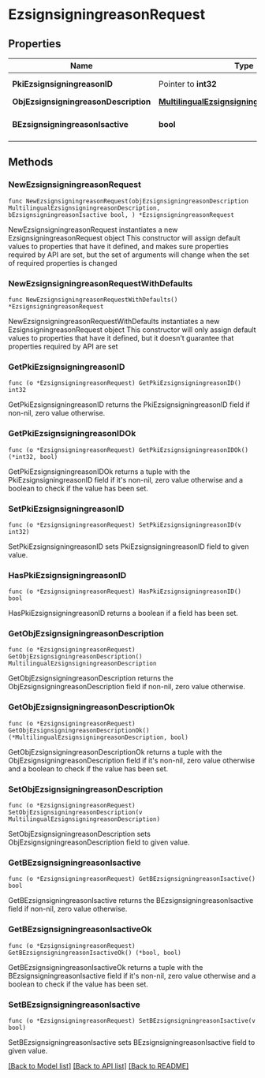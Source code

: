 # EzsignsigningreasonRequest

## Properties

Name | Type | Description | Notes
------------ | ------------- | ------------- | -------------
**PkiEzsignsigningreasonID** | Pointer to **int32** | The unique ID of the Ezsignsigningreason | [optional] 
**ObjEzsignsigningreasonDescription** | [**MultilingualEzsignsigningreasonDescription**](MultilingualEzsignsigningreasonDescription.md) |  | 
**BEzsignsigningreasonIsactive** | **bool** | Whether the ezsignsigningreason is active or not | 

## Methods

### NewEzsignsigningreasonRequest

`func NewEzsignsigningreasonRequest(objEzsignsigningreasonDescription MultilingualEzsignsigningreasonDescription, bEzsignsigningreasonIsactive bool, ) *EzsignsigningreasonRequest`

NewEzsignsigningreasonRequest instantiates a new EzsignsigningreasonRequest object
This constructor will assign default values to properties that have it defined,
and makes sure properties required by API are set, but the set of arguments
will change when the set of required properties is changed

### NewEzsignsigningreasonRequestWithDefaults

`func NewEzsignsigningreasonRequestWithDefaults() *EzsignsigningreasonRequest`

NewEzsignsigningreasonRequestWithDefaults instantiates a new EzsignsigningreasonRequest object
This constructor will only assign default values to properties that have it defined,
but it doesn't guarantee that properties required by API are set

### GetPkiEzsignsigningreasonID

`func (o *EzsignsigningreasonRequest) GetPkiEzsignsigningreasonID() int32`

GetPkiEzsignsigningreasonID returns the PkiEzsignsigningreasonID field if non-nil, zero value otherwise.

### GetPkiEzsignsigningreasonIDOk

`func (o *EzsignsigningreasonRequest) GetPkiEzsignsigningreasonIDOk() (*int32, bool)`

GetPkiEzsignsigningreasonIDOk returns a tuple with the PkiEzsignsigningreasonID field if it's non-nil, zero value otherwise
and a boolean to check if the value has been set.

### SetPkiEzsignsigningreasonID

`func (o *EzsignsigningreasonRequest) SetPkiEzsignsigningreasonID(v int32)`

SetPkiEzsignsigningreasonID sets PkiEzsignsigningreasonID field to given value.

### HasPkiEzsignsigningreasonID

`func (o *EzsignsigningreasonRequest) HasPkiEzsignsigningreasonID() bool`

HasPkiEzsignsigningreasonID returns a boolean if a field has been set.

### GetObjEzsignsigningreasonDescription

`func (o *EzsignsigningreasonRequest) GetObjEzsignsigningreasonDescription() MultilingualEzsignsigningreasonDescription`

GetObjEzsignsigningreasonDescription returns the ObjEzsignsigningreasonDescription field if non-nil, zero value otherwise.

### GetObjEzsignsigningreasonDescriptionOk

`func (o *EzsignsigningreasonRequest) GetObjEzsignsigningreasonDescriptionOk() (*MultilingualEzsignsigningreasonDescription, bool)`

GetObjEzsignsigningreasonDescriptionOk returns a tuple with the ObjEzsignsigningreasonDescription field if it's non-nil, zero value otherwise
and a boolean to check if the value has been set.

### SetObjEzsignsigningreasonDescription

`func (o *EzsignsigningreasonRequest) SetObjEzsignsigningreasonDescription(v MultilingualEzsignsigningreasonDescription)`

SetObjEzsignsigningreasonDescription sets ObjEzsignsigningreasonDescription field to given value.


### GetBEzsignsigningreasonIsactive

`func (o *EzsignsigningreasonRequest) GetBEzsignsigningreasonIsactive() bool`

GetBEzsignsigningreasonIsactive returns the BEzsignsigningreasonIsactive field if non-nil, zero value otherwise.

### GetBEzsignsigningreasonIsactiveOk

`func (o *EzsignsigningreasonRequest) GetBEzsignsigningreasonIsactiveOk() (*bool, bool)`

GetBEzsignsigningreasonIsactiveOk returns a tuple with the BEzsignsigningreasonIsactive field if it's non-nil, zero value otherwise
and a boolean to check if the value has been set.

### SetBEzsignsigningreasonIsactive

`func (o *EzsignsigningreasonRequest) SetBEzsignsigningreasonIsactive(v bool)`

SetBEzsignsigningreasonIsactive sets BEzsignsigningreasonIsactive field to given value.



[[Back to Model list]](../README.md#documentation-for-models) [[Back to API list]](../README.md#documentation-for-api-endpoints) [[Back to README]](../README.md)


